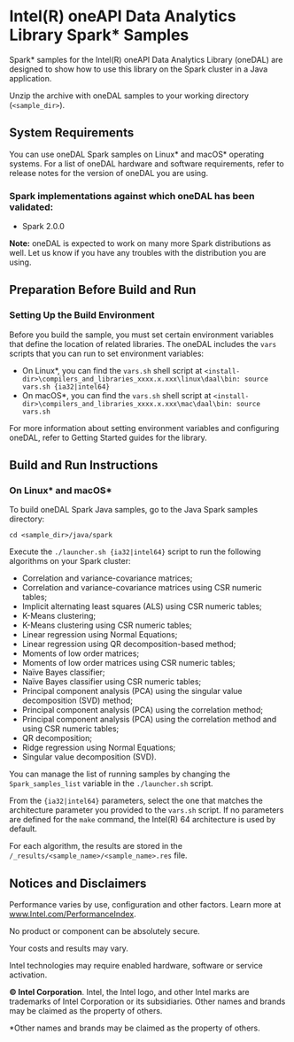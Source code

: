 # Intel(R) oneAPI Data Analytics Library Spark\* Samples

Spark\* samples for the Intel(R) oneAPI Data Analytics Library (oneDAL) are designed to show how to use this library on the Spark cluster in a Java application.

Unzip the archive with oneDAL samples to your working directory (`<sample_dir>`).

## System Requirements
You can use oneDAL Spark samples on Linux\* and macOS\* operating systems. For a list of oneDAL hardware and software requirements, refer to release notes for the version of oneDAL you are using.

### Spark implementations against which oneDAL has been validated:
- Spark 2.0.0

**Note:** oneDAL is expected to work on many more Spark distributions as well. Let us know if you have any troubles with the distribution you are using.

## Preparation Before Build and Run
### Setting Up the Build Environment 
Before you build the sample, you must set certain environment variables that define the location of related libraries. The oneDAL includes the `vars` scripts that you can run to set environment variables:

- On Linux\*, you can find the `vars.sh` shell script at `<install-dir>\compilers_and_libraries_xxxx.x.xxx\linux\daal\bin:
source vars.sh {ia32|intel64}`
- On macOS\*, you can find the `vars.sh` shell script at `<install-dir>\compilers_and_libraries_xxxx.x.xxx\mac\daal\bin:
source vars.sh`

For more information about setting environment variables and configuring oneDAL, refer to Getting Started guides for the library.

## Build and Run Instructions
### On Linux\* and macOS\*
To build oneDAL Spark Java samples, go to the Java Spark samples directory:

```
cd <sample_dir>/java/spark
```

Execute the `./launcher.sh {ia32|intel64}` script to run the following algorithms on your Spark cluster:

- Correlation and variance-covariance matrices;
- Correlation and variance-covariance matrices using CSR numeric tables;
- Implicit alternating least squares (ALS) using CSR numeric tables;
- K-Means clustering;
- K-Means clustering using CSR numeric tables;
- Linear regression using Normal Equations;
- Linear regression using QR decomposition-based method;
- Moments of low order matrices;
- Moments of low order matrices using CSR numeric tables;
- Naïve Bayes classifier;
- Naïve Bayes classifier using CSR numeric tables;
- Principal component analysis (PCA) using the singular value decomposition (SVD) method;
- Principal component analysis (PCA) using the correlation method;
- Principal component analysis (PCA) using the correlation method and using CSR numeric tables;
- QR decomposition;
- Ridge regression using Normal Equations;
- Singular value decomposition (SVD).

You can manage the list of running samples by changing the `Spark_samples_list` variable in the `./launcher.sh` script.

From the `{ia32|intel64}` parameters, select the one that matches the architecture parameter you provided to the `vars.sh` script. If no parameters are defined for the `make` command, the Intel(R) 64 architecture is used by default.

For each algorithm, the results are stored in the `/_results/<sample_name>/<sample_name>.res` file.

## Notices and Disclaimers

Performance varies by use, configuration and other factors. Learn more at www.Intel.com/PerformanceIndex​.  

No product or component can be absolutely secure. 

Your costs and results may vary.

Intel technologies may require enabled hardware, software or service activation.

**&copy; Intel Corporation**. Intel, the Intel logo, and other Intel marks are trademarks of Intel Corporation or its subsidiaries.  Other names and brands may be claimed as the property of others.

\*Other names and brands may be claimed as the property of others.
